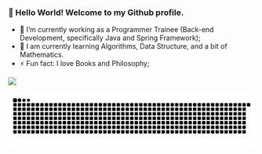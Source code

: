 ### 👋 Hello World! Welcome to my Github profile. 

- 🔭 I’m currently working as a Programmer Trainee (Back-end Development, specifically Java and Spring Framework);
- 🌱 I am currently learning Algorithms, Data Structure, and a bit of Mathematics.
- ⚡ Fun fact: I love Books and Philosophy;

<div>
<a href="https://github.com/thweevar">
<img height="180em" src="https://github-readme-stats.vercel.app/api?username=thweevar&show_icons=true&theme=dracula&include_all_commits=true&count_private=true"/>
</div>

  ![Snake animation](https://github.com/thweevar/thweevar/blob/output/github-contribution-grid-snake.svg)
